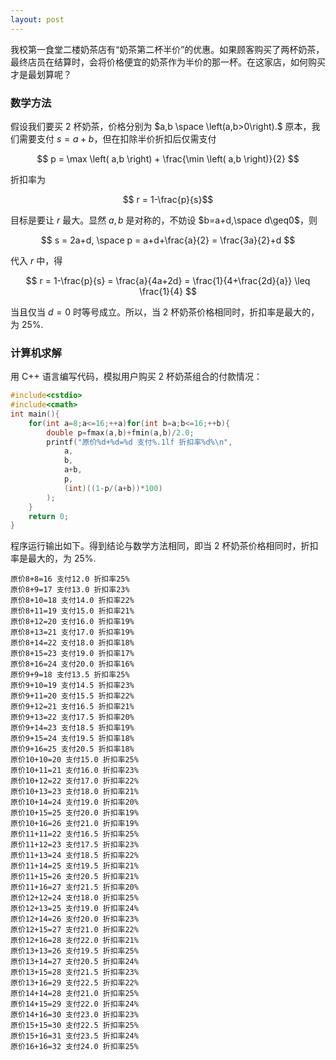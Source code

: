 ```yaml
---
layout: post
---
```


我校第一食堂二楼奶茶店有“奶茶第二杯半价”的优惠。如果顾客购买了两杯奶茶，最终店员在结算时，会将价格便宜的奶茶作为半价的那一杯。在这家店，如何购买才是最划算呢？

### 数学方法

假设我们要买 $2$ 杯奶茶，价格分别为 $a,b \space \left(a,b>0\right).$ 原本，我们需要支付 $s=a+b$，但在扣除半价折扣后仅需支付

$$ p = \max \left( a,b \right) + \frac{\min \left( a,b \right)}{2} $$

折扣率为

$$ r = 1-\frac{p}{s}$$

目标是要让 $r$ 最大。显然 $a,b$ 是对称的，不妨设 $b=a+d,\space d\geq0$，则

$$ s = 2a+d, \space p = a+d+\frac{a}{2} = \frac{3a}{2}+d $$

代入 $r$ 中，得

$$ r = 1-\frac{p}{s} = \frac{a}{4a+2d} = \frac{1}{4+\frac{2d}{a}} \leq \frac{1}{4} $$

当且仅当 $d=0$ 时等号成立。所以，当 $2$ 杯奶茶价格相同时，折扣率是最大的，为 $25\%$.

### 计算机求解

用 C++ 语言编写代码，模拟用户购买 $2$ 杯奶茶组合的付款情况：

```c++
#include<cstdio>
#include<cmath>
int main(){
    for(int a=8;a<=16;++a)for(int b=a;b<=16;++b){
        double p=fmax(a,b)+fmin(a,b)/2.0;
        printf("原价%d+%d=%d 支付%.1lf 折扣率%d%\n",
            a,
            b,
            a+b,
            p,
            (int)((1-p/(a+b))*100)
        );
    }
    return 0;
}    
```

程序运行输出如下。得到结论与数学方法相同，即当 $2$ 杯奶茶价格相同时，折扣率是最大的，为 $25\%$.

```
原价8+8=16 支付12.0 折扣率25%
原价8+9=17 支付13.0 折扣率23%
原价8+10=18 支付14.0 折扣率22%
原价8+11=19 支付15.0 折扣率21%
原价8+12=20 支付16.0 折扣率19%
原价8+13=21 支付17.0 折扣率19%
原价8+14=22 支付18.0 折扣率18%
原价8+15=23 支付19.0 折扣率17%
原价8+16=24 支付20.0 折扣率16%
原价9+9=18 支付13.5 折扣率25%
原价9+10=19 支付14.5 折扣率23%
原价9+11=20 支付15.5 折扣率22%
原价9+12=21 支付16.5 折扣率21%
原价9+13=22 支付17.5 折扣率20%
原价9+14=23 支付18.5 折扣率19%
原价9+15=24 支付19.5 折扣率18%
原价9+16=25 支付20.5 折扣率18%
原价10+10=20 支付15.0 折扣率25%
原价10+11=21 支付16.0 折扣率23%
原价10+12=22 支付17.0 折扣率22%
原价10+13=23 支付18.0 折扣率21%
原价10+14=24 支付19.0 折扣率20%
原价10+15=25 支付20.0 折扣率19%
原价10+16=26 支付21.0 折扣率19%
原价11+11=22 支付16.5 折扣率25%
原价11+12=23 支付17.5 折扣率23%
原价11+13=24 支付18.5 折扣率22%
原价11+14=25 支付19.5 折扣率21%
原价11+15=26 支付20.5 折扣率21%
原价11+16=27 支付21.5 折扣率20%
原价12+12=24 支付18.0 折扣率25%
原价12+13=25 支付19.0 折扣率24%
原价12+14=26 支付20.0 折扣率23%
原价12+15=27 支付21.0 折扣率22%
原价12+16=28 支付22.0 折扣率21%
原价13+13=26 支付19.5 折扣率25%
原价13+14=27 支付20.5 折扣率24%
原价13+15=28 支付21.5 折扣率23%
原价13+16=29 支付22.5 折扣率22%
原价14+14=28 支付21.0 折扣率25%
原价14+15=29 支付22.0 折扣率24%
原价14+16=30 支付23.0 折扣率23%
原价15+15=30 支付22.5 折扣率25%
原价15+16=31 支付23.5 折扣率24%
原价16+16=32 支付24.0 折扣率25%
```
